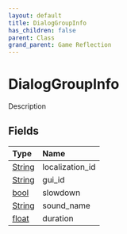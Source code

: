 ```yaml
---
layout: default
title: DialogGroupInfo
has_children: false
parent: Class
grand_parent: Game Reflection
---
```

# DialogGroupInfo
Description 

## Fields

| Type | Name |
|:----------|:--------------|
| [String](/riftbreaker-wiki/docs/game-reflection/components/string/) | localization_id |
| [String](/riftbreaker-wiki/docs/game-reflection/components/string/) | gui_id |
| [bool](/riftbreaker-wiki/docs/game-reflection/components/bool/) | slowdown |
| [String](/riftbreaker-wiki/docs/game-reflection/components/string/) | sound_name |
| [float](/riftbreaker-wiki/docs/game-reflection/components/float/) | duration |

